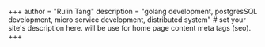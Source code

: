 +++
author = "Rulin Tang"
description = "golang development, postgresSQL development, micro service development, distributed system" # set your site's description here. will be use for home page content meta tags (seo).
+++
